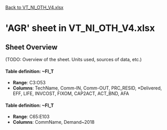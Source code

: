 [Back to VT_NI_OTH_V4.xlsx](README.md)

# 'AGR' sheet in VT_NI_OTH_V4.xlsx

## Sheet Overview

(TODO: Overview of the sheet. Units used, sources of data, etc.)

#### Table definition: ~FI_T
- **Range**: C3:O53
- **Columns**: TechName, Comm-IN, Comm-OUT, PRC_RESID, *Delivered, EFF, LIFE, INVCOST, FIXOM, CAP2ACT, ACT_BND, AFA

#### Table definition: ~FI_T
- **Range**: C65:E103
- **Columns**: CommName, Demand~2018

